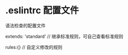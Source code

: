 
# .eslintrc 配置文件

语法检查的配置文件

extends: 'standard'         // 继承标准规则，可自己查看标准规则

rules:{}                    // 自定义修改的规则

